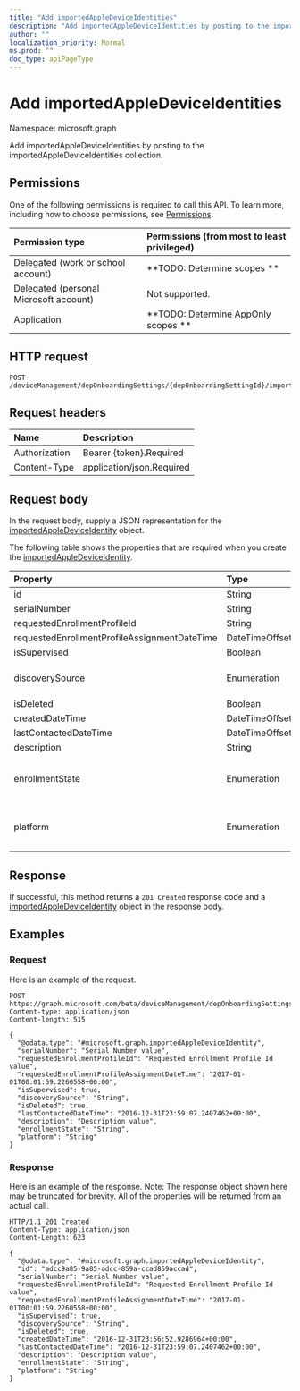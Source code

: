 ```yaml
---
title: "Add importedAppleDeviceIdentities"
description: "Add importedAppleDeviceIdentities by posting to the importedAppleDeviceIdentities collection."
author: ""
localization_priority: Normal
ms.prod: ""
doc_type: apiPageType
---
```


# Add importedAppleDeviceIdentities

Namespace: microsoft.graph

Add importedAppleDeviceIdentities by posting to the importedAppleDeviceIdentities collection.

## Permissions
One of the following permissions is required to call this API. To learn more, including how to choose permissions, see [Permissions](/concepts/permissions-reference.md).

|Permission type|Permissions (from most to least privileged)|
|:---|:---|
|Delegated (work or school account)|**TODO: Determine scopes **|
|Delegated (personal Microsoft account)|Not supported.|
|Application|**TODO: Determine AppOnly scopes **|

## HTTP request
<!-- {
  "blockType": "ignored"
}
-->
``` http
POST /deviceManagement/depOnboardingSettings/{depOnboardingSettingId}/importedAppleDeviceIdentities/$ref
```

## Request headers
|Name|Description|
|:---|:---|
|Authorization|Bearer {token}.Required|
|Content-Type|application/json.Required|

## Request body
In the request body, supply a JSON representation for the [importedAppleDeviceIdentity](../resources/importedappledeviceidentity.md) object.

The following table shows the properties that are required when you create the [importedAppleDeviceIdentity](../resources/importedappledeviceidentity.md).

|Property|Type|Description|
|:---|:---|:---|
|id|String| Inherited from [entity](../resources/entity.md)|
|serialNumber|String||
|requestedEnrollmentProfileId|String||
|requestedEnrollmentProfileAssignmentDateTime|DateTimeOffset||
|isSupervised|Boolean||
|discoverySource|Enumeration| Possible values are: `unknown`, `adminImport`, `deviceEnrollmentProgram`.|
|isDeleted|Boolean||
|createdDateTime|DateTimeOffset||
|lastContactedDateTime|DateTimeOffset||
|description|String||
|enrollmentState|Enumeration| Possible values are: `unknown`, `enrolled`, `pendingReset`, `failed`, `notContacted`, `blocked`.|
|platform|Enumeration| Possible values are: `unknown`, `ios`, `android`, `windows`, `windowsMobile`, `macOS`.|



## Response
If successful, this method returns a `201 Created` response code and a [importedAppleDeviceIdentity](../resources/importedappledeviceidentity.md) object in the response body.

## Examples

### Request
Here is an example of the request.
<!-- {
  "blockType": "request",
  "name": "create_importedappledeviceidentity_from_"
}
-->
``` http
POST https://graph.microsoft.com/beta/deviceManagement/depOnboardingSettings/{depOnboardingSettingId}/importedAppleDeviceIdentities
Content-type: application/json
Content-length: 515

{
  "@odata.type": "#microsoft.graph.importedAppleDeviceIdentity",
  "serialNumber": "Serial Number value",
  "requestedEnrollmentProfileId": "Requested Enrollment Profile Id value",
  "requestedEnrollmentProfileAssignmentDateTime": "2017-01-01T00:01:59.2260558+00:00",
  "isSupervised": true,
  "discoverySource": "String",
  "isDeleted": true,
  "lastContactedDateTime": "2016-12-31T23:59:07.2407462+00:00",
  "description": "Description value",
  "enrollmentState": "String",
  "platform": "String"
}
```

### Response
Here is an example of the response. Note: The response object shown here may be truncated for brevity. All of the properties will be returned from an actual call.
<!-- {
  "blockType": "response",
  "truncated": true,
  "@odata.type": "microsoft.graph.importedappledeviceidentity"
}
-->
``` http
HTTP/1.1 201 Created
Content-Type: application/json
Content-Length: 623

{
  "@odata.type": "#microsoft.graph.importedAppleDeviceIdentity",
  "id": "adcc9a85-9a85-adcc-859a-ccad859accad",
  "serialNumber": "Serial Number value",
  "requestedEnrollmentProfileId": "Requested Enrollment Profile Id value",
  "requestedEnrollmentProfileAssignmentDateTime": "2017-01-01T00:01:59.2260558+00:00",
  "isSupervised": true,
  "discoverySource": "String",
  "isDeleted": true,
  "createdDateTime": "2016-12-31T23:56:52.9286964+00:00",
  "lastContactedDateTime": "2016-12-31T23:59:07.2407462+00:00",
  "description": "Description value",
  "enrollmentState": "String",
  "platform": "String"
}
```

